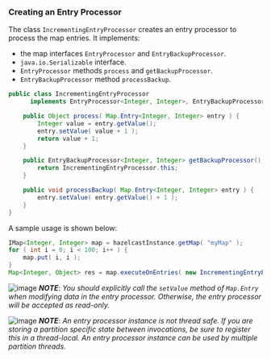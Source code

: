 

### Creating an Entry Processor

The class `IncrementingEntryProcessor` creates an entry processor to process the map 
entries. It implements:

- the map interfaces `EntryProcessor` and `EntryBackupProcessor`.
- `java.io.Serializable` interface.
- `EntryProcessor` methods `process` and `getBackupProcessor`.
- `EntryBackupProcessor` method `processBackup`.

```java
public class IncrementingEntryProcessor
      implements EntryProcessor<Integer, Integer>, EntryBackupProcessor<Integer, Integer>, Serializable {

    public Object process( Map.Entry<Integer, Integer> entry ) {
        Integer value = entry.getValue();
        entry.setValue( value + 1 );
        return value + 1;
    }

    public EntryBackupProcessor<Integer, Integer> getBackupProcessor() {
        return IncrementingEntryProcessor.this;
    }

    public void processBackup( Map.Entry<Integer, Integer> entry ) {
        entry.setValue( entry.getValue() + 1 );
    } 
}
```

A sample usage is shown below:

```java
IMap<Integer, Integer> map = hazelcastInstance.getMap( "myMap" );
for ( int i = 0; i < 100; i++ ) {
    map.put( i, i );
}
Map<Integer, Object> res = map.executeOnEntries( new IncrementingEntryProcessor() );
```


![image](images/NoteSmall.jpg) ***NOTE***: *You should explicitly call the `setValue` method of `Map.Entry` when modifying data in the entry processor. Otherwise, the entry processor will be accepted as read-only.*

![image](images/NoteSmall.jpg) ***NOTE***: *An entry processor instance is not thread safe. If you are storing a partition specific state between invocations, be sure to register this in a thread-local.  An entry processor instance can be used by multiple partition threads.*

